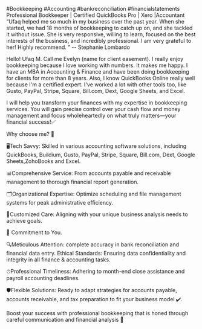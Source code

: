 #Bookkeeping #Accounting #bankreconciliation #financialstatements
Professional Bookkeeper | Certified QuickBooks Pro | Xero |Accountant
“Ufaq helped me so much in my business over the past year. When she started, we had 18 months of bookkeeping to catch up on, and she tackled it without issue. She is very responsive, willing to learn, focused on the best interests of the business, and incredibly professional. I am very grateful to her! Highly recommend. ” -- Stephanie Lombardo

Hello! Ufaq M. Call me Evelyn (name for client easement). I really enjoy bookkeeping because I love working with numbers. It makes me happy. I have an MBA in Accounting & Finance and have been doing bookkeeping for clients for more than 8 years. Also, I know QuickBooks Online really well because I'm a certified expert. I've worked a lot with other tools too, like Gusto, PayPal, Stripe, Square, Bill.com, Dext, Google Sheets, and Excel.

I will help you transform your finances with my expertise in bookkeeping services. You will gain precise control over your cash flow and money management and focus wholeheartedly on what truly matters—your financial success!✅

Why choose me? 🤝

🖥️Tech Savvy: Skilled in various accounting software solutions, including QuickBooks, Buildium, Gusto, PayPal, Stripe, Square, Bill.com, Dext, Google Sheets,ZohoBooks and Excel.

📊Comprehensive Service: From accounts payable and receivable management to thorough financial report generation.

🗂️Organizational Expertise: Optimize scheduling and file management systems for peak administrative efficiency.

👤Customized Care: Aligning with your unique business analysis needs to achieve goals.

💼 Commitment to You.

🔍Meticulous Attention: complete accuracy in bank reconciliation and financial data entry.
Ethical Standards: Ensuring data confidentiality and integrity in all finance & accounting tasks.

⏱Professional Timeliness: Adhering to month-end close assistance and payroll accounting deadlines.

🛡️Flexible Solutions: Ready to adapt strategies for accounts payable, accounts receivable, and tax preparation to fit your business model ✔️.

Boost your success with professional bookkeeping that is honed through careful communication and financial analysis 🌟
